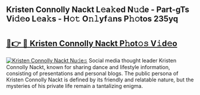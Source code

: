 ## Kristen Connolly Nackt L𝚎a𝚔ed N𝚞𝚍e - Part-gTs Vi𝚍𝚎o L𝚎a𝚔s - H𝚘𝚝 O𝚗𝚕yf𝚊ns P𝚑𝚘tos 235yq

# <h2><a href="http://kf273bi.oniu.top/?m=Kristen+Connolly+Nackt">🔗👉 🔴 Kristen Connolly Nackt P𝚑ot𝚘𝚜 V𝚒d𝚎o</a></h2>

[![Kristen Connolly Nackt Nu𝚍e𝚜](https://i.imgur.com/0qMVB7G.gif)](http://kf273bi.oniu.top/?m=Kristen+Connolly+Nackt)
Social media thought leader Kristen Connolly Nackt, known for sharing dance and lifestyle information, consisting of presentations and personal blogs. The public persona of Kristen Connolly Nackt is defined by its friendly and relatable nature, but the mysteries of his private life remain a tantalizing enigma.  
